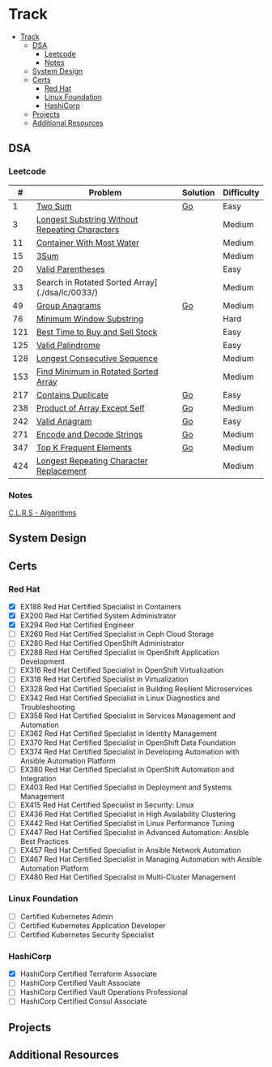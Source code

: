 # Track

<!--toc:start-->
- [Track](#track)
  - [DSA](#dsa)
    - [Leetcode](#leetcode)
    - [Notes](#notes)
  - [System Design](#system-design)
  - [Certs](#certs)
    - [Red Hat](#red-hat)
    - [Linux Foundation](#linux-foundation)
    - [HashiCorp](#hashicorp)
  - [Projects](#projects)
  - [Additional Resources](#additional-resources)
<!--toc:end-->

## DSA

### Leetcode
| # | Problem | Solution | Difficulty |
|---|---------|----------|------------|
|1|[Two Sum](./dsa/lc/0001/)|[Go](./dsa/lc/0001/go/twoSum.go)|Easy|
|3|[Longest Substring Without Repeating Characters](./dsa/lc/0003/)||Medium|
|11|[Container With Most Water](./dsa/lc/0011/)||Medium|
|15|[3Sum](./dsa/lc/0015/)||Medium|
|20|[Valid Parentheses](./dsa/lc/0020/)||Easy|
|33|Search in Rotated Sorted Array](./dsa/lc/0033/)||Medium|
|49|[Group Anagrams](./dsa/lc/0049/)|[Go](./dsa/lc/0049/go/groupAnagrams.go)|Medium|
|76|[Minimum Window Substring](./dsa/lc/0076/)||Hard|
|121|[Best Time to Buy and Sell Stock](./dsa/lc/0121/)||Easy|
|125|[Valid Palindrome](./dsa/lc/0125/)||Easy|
|128|[Longest Consecutive Sequence](./dsa/lc/0128/)||Medium|
|153|[Find Minimum in Rotated Sorted Array](./dsa/lc/0153/README.md)||Medium|
|217|[Contains Duplicate](./dsa/lc/0217/)|[Go](./dsa/lc/0217/go/containsDuplicate.go)|Easy|
|238|[Product of Array Except Self](./dsa/lc/0238/)|[Go](./dsa/lc/0238/go/productExceptSelf.go)|Medium|
|242|[Valid Anagram](./dsa/lc/0242/)|[Go](./dsa/lc/0242/go/validAnagram.go)|Easy|
|271|[Encode and Decode Strings](./dsa/lc/0271/)|[Go](./dsa/lc/0271/go/encodeDecodeString.go)|Medium|
|347|[Top K Frequent Elements](./dsa/lc/0347/)|[Go](./dsa/lc/0347/go/topKFrequentElements.go)|Medium|
|424|[Longest Repeating Character Replacement](./dsa/lc/0424/)||Medium|

### Notes
[C.L.R.S - Algorithms](./dsa/notes/clrs/README.md)

## System Design

## Certs

### Red Hat
- [x] EX188 Red Hat Certified Specialist in Containers
- [x] EX200 Red Hat Certified System Administrator
- [x] EX294 Red Hat Certified Engineer
- [ ] EX260 Red Hat Certified Specialist in Ceph Cloud Storage
- [ ] EX280 Red Hat Certified OpenShift Administrator
- [ ] EX288 Red Hat Certified Specialist in OpenShift Application Development
- [ ] EX316 Red Hat Certified Specialist in OpenShift Virtualization
- [ ] EX318 Red Hat Certified Specialist in Virtualization
- [ ] EX328 Red Hat Certified Specialist in Building Resilient Microservices
- [ ] EX342 Red Hat Certified Specialist in Linux Diagnostics and Troubleshooting
- [ ] EX358 Red Hat Certified Specialist in Services Management and Automation
- [ ] EX362 Red Hat Certified Specialist in Identity Management
- [ ] EX370 Red Hat Certified Specialist in OpenShift Data Foundation
- [ ] EX374 Red Hat Certified Specialist in Developing Automation with Ansible Automation Platform
- [ ] EX380 Red Hat Certified Specialist in OpenShift Automation and Integration
- [ ] EX403 Red Hat Certified Specialist in Deployment and Systems Management
- [ ] EX415 Red Hat Certified Specialist in Security: Linux
- [ ] EX436 Red Hat Certified Specialist in High Availability Clustering
- [ ] EX442 Red Hat Certified Specialist in Linux Performance Tuning
- [ ] EX447 Red Hat Certified Specialist in Advanced Automation: Ansible Best Practices
- [ ] EX457 Red Hat Certified Specialist in Ansible Network Automation
- [ ] EX467 Red Hat Certified Specialist in Managing Automation with Ansible Automation Platform 
- [ ] EX480 Red Hat Certified Specialist in Multi-Cluster Management

### Linux Foundation
- [ ] Certified Kubernetes Admin
- [ ] Certified Kubernetes Application Developer
- [ ] Certified Kubernetes Security Specialist

### HashiCorp
- [x] HashiCorp Certified Terraform Associate
- [ ] HashiCorp Certified Vault Associate
- [ ] HashiCorp Certified Vault Operations Professional
- [ ] HashiCorp Certified Consul Associate

## Projects

## Additional Resources
